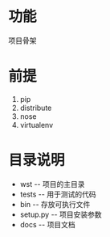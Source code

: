 # 功能

项目骨架


# 前提

1. pip
2. distribute
3. nose
4. virtualenv


# 目录说明

* wst -- 项目的主目录
* tests -- 用于测试的代码
* bin -- 存放可执行文件
* setup.py -- 项目安装参数
* docs -- 项目文档

